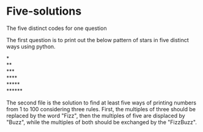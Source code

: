 # Five-solutions
The five distinct codes for one question

The first question is to print out the below pattern of stars in five distinct ways using python.

\*  
\**  
\***  
\****  
\*****  
\******  


The second file is the solution to find at least five ways of printing numbers from 1 to 100 considering three rules. First, the multiples of three should be replaced by the word "Fizz", then the multiples of five are displaced by "Buzz", while the multiples of both should be exchanged by the "FizzBuzz".
